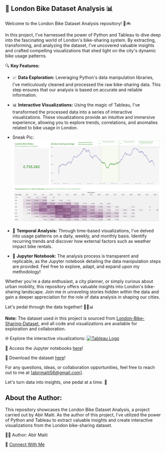 ## 🚴 London Bike Dataset Analysis 📊

Welcome to the London Bike Dataset Analysis repository! 🌆🚲

In this project, I've harnessed the power of Python and Tableau to dive deep into the fascinating world of London's bike-sharing system. By extracting, transforming, and analyzing the dataset, I've uncovered valuable insights and crafted compelling visualizations that shed light on the city's dynamic bike usage patterns.

🔍 **Key Features:**
- 📈 **Data Exploration:** Leveraging Python's data manipulation libraries, I've meticulously cleaned and processed the raw bike-sharing data. This step ensures that our analysis is based on accurate and reliable information.

- 📊 **Interactive Visualizations:** Using the magic of Tableau, I've transformed the processed data into a series of interactive visualizations. These visualizations provide an intuitive and immersive experience, allowing you to explore trends, correlations, and anomalies related to bike usage in London.
- Sneak Pic: ![Dashboard Image](https://github.com/Abirgit44/London_Bike_Dataset_Analysis/blob/main/London%20Bike%20Rides%20Dashboard.png)

- 📅 **Temporal Analysis:** Through time-based visualizations, I've delved into usage patterns on a daily, weekly, and monthly basis. Identify recurring trends and discover how external factors such as weather impact bike rentals.

- 📝 **Jupyter Notebook:** The analysis process is transparent and replicable, as the Jupyter notebook detailing the data manipulation steps are provided. Feel free to explore, adapt, and expand upon my methodology!

Whether you're a data enthusiast, a city planner, or simply curious about urban mobility, this repository offers valuable insights into London's bike-sharing landscape. Join me in unraveling stories hidden within the data and gain a deeper appreciation for the role of data analysis in shaping our cities.

Let's pedal through the data together! 🚴‍♂️📊

**Note:** The dataset used in this project is sourced from [London-Bike-Sharing-Dataset](https://www.kaggle.com/datasets/hmavrodiev/london-bike-sharing-dataset), and all code and visualizations are available for exploration and collaboration.

🌐 Explore the interactive visualizations: 
<a href="https://public.tableau.com/app/profile/abir.maiti/viz/Bike_Analysis_Visualizations/LondonBikeRidesDashboard">
    <img src="https://www.tableau.com/sites/default/files/2022-04/TableauLogo_RGB.png" alt="Tableau Logo" style="width: 100px; height: auto;">
</a>


📔 Access the Jupyter notebooks [here](https://github.com/Abirgit44/London_Bike_Dataset_Analysis/blob/main/London_Bike_Sharing_Analysis.ipynb)!

📁 Download the dataset [here](https://github.com/Abirgit44/London_Bike_Dataset_Analysis/blob/main/london_bikes_output.xlsx)!

For any questions, ideas, or collaboration opportunities, feel free to reach out to me at [abirmaiti56@gmail.com].

Let's turn data into insights, one pedal at a time. 🚀

## About the Author:
This repository showcases the London Bike Dataset Analysis, a project carried out by Abir Maiti. As the author of this project, I've utilized the power of Python and Tableau to extract valuable insights and create interactive visualizations from the London bike-sharing dataset.

👨‍💼 Author: Abir Maiti

🔗 [Connect With Me](https://www.linkedin.com/in/abir-maiti-7584a0201/)
